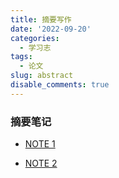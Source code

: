 ```yaml
---
title: 摘要写作
date: '2022-09-20'
categories:
  - 学习志
tags:
  - 论文
slug: abstract
disable_comments: true
---
```



### 摘要笔记

- [NOTE 1](/papers/QinRecom/essay_1.pdf)

- [NOTE 2](/papers/QinRecom/essay_2.pdf)



